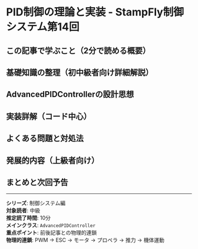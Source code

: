 # PID制御の理論と実装 - StampFly制御システム第14回

## この記事で学ぶこと（2分で読める概要）

## 基礎知識の整理（初中級者向け詳細解説）

## AdvancedPIDControllerの設計思想

## 実装詳解（コード中心）

## よくある問題と対処法

## 発展的内容（上級者向け）

## まとめと次回予告

---

**シリーズ**: 制御システム編  
**対象読者**: 中級  
**推定読了時間**: 10分  
**メインクラス**: `AdvancedPIDController`  
**重点ポイント**: 前後記事との物理的連鎖  
**物理的連鎖**: PWM → ESC → モータ → プロペラ → 推力 → 機体運動
